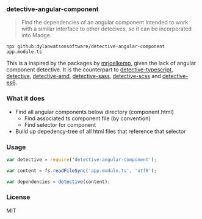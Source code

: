### detective-angular-component
> Find the dependencies of an angular component
Intended to work with a similar interface to other detecives, so it can be incorporated into Madge.

`npx github:dylanwatsonsoftware/detective-angular-component app.module.ts`

This is a inspired by the packages by [mrjoelkemp](https://github.com/mrjoelkemp/), given the lack of angular component detective. It is the counterpart to  [detective-typescript](https://github.com/pahen/detective-typescript), [detective](https://github.com/substack/node-detective), [detective-amd](https://github.com/mrjoelkemp/node-detective-amd), [detective-sass](https://github.com/mrjoelkemp/node-detective-sass), [detective-scss](https://github.com/mrjoelkemp/node-detective-scss) and [detective-es6](https://github.com/mrjoelkemp/node-detective-es6).

### What it does
- Find all angular components below directory (component.html)
    - Find associated ts component file (by convention)
    - Find selector for component
- Build up depedency-tree of all html files that reference that selector

### Usage

```js
var detective = require('detective-angular-component');

var content = fs.readFileSync('app.module.ts', 'utf8');

var dependencies = detective(content);
```

### License

MIT